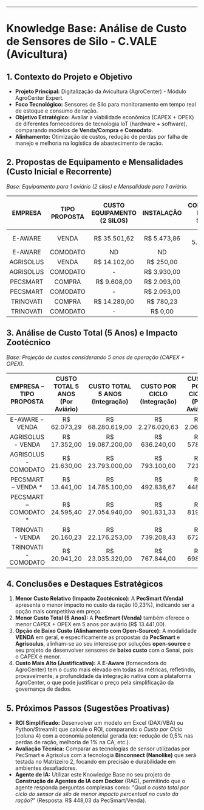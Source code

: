 ---

# Knowledge Base: Análise de Custo de Sensores de Silo - C.VALE (Avicultura)

## 1. Contexto do Projeto e Objetivo

* **Projeto Principal:** Digitalização da Avicultura (AgroCenter) - Módulo AgroCenter Expert.
* **Foco Tecnológico:** Sensores de Silo para monitoramento em tempo real de estoque e consumo de ração.
* **Objetivo Estratégico:** Avaliar a viabilidade econômica (CAPEX + OPEX) de diferentes fornecedores de tecnologia IoT (hardware + software), comparando modelos de **Venda/Compra** e **Comodato**.
* **Alinhamento:** Otimização de custos, redução de perdas por falha de manejo e melhoria na logística de abastecimento de ração.

## 2. Propostas de Equipamento e Mensalidades (Custo Inicial e Recorrente)

*Base: Equipamento para 1 aviário (2 silos) e Mensalidade para 1 aviário.*

| EMPRESA | TIPO PROPOSTA | CUSTO EQUIPAMENTO (2 SILOS) | INSTALAÇÃO | CORREÇÃO BASE SILOS | MENSALIDADE (Por Aviário) | MENSALIDADE INTEGRAÇÃO (+100 Aviários) |
| :---: | :---: | :---: | :---: | :---: | :---: | :---: |
| E-AWARE | VENDA | R$ 35.501,62 | R$ 5.473,86 | R$ 5.503,81 | R$ 259,90 | R$ 15.594,00 |
| E-AWARE | COMODATO | ND | ND | ND | ND | ND |
| AGRISOLUS | VENDA | R$ 14.102,00 | R$ 250,00 | - | R$ 50,00 | R$ 3.000,00 |
| AGRISOLUS | COMODATO | - | R$ 3.930,00 | - | R$ 295,00 | R$ 35.400,00 |
| PECSMART | COMPRA | R$ 9.608,00 | R$ 2.093,00 | - | R$ 29,00 | R$ 3.480,00 |
| PECSMART | COMODATO | - | R$ 2.093,00 | - | R$ 375,04 | R$ 22.502,40 |
| TRINOVATI | COMPRA | R$ 14.280,00 | R$ 780,23 | - | R$ 85,00 | R$ 10.200,00 |
| TRINOVATI | COMODATO | - | R$ 0,00 | - | R$ 349,02 | R$ 41.882,40 |

## 3. Análise de Custo Total (5 Anos) e Impacto Zootécnico

*Base: Projeção de custos considerando 5 anos de operação (CAPEX + OPEX).*

| EMPRESA – TIPO PROPOSTA | CUSTO TOTAL 5 ANOS (Por Aviário) | CUSTO TOTAL 5 ANOS (Integração) | CUSTO POR CICLO (Integração) | CUSTO POR CICLO (Por Aviário) | % CUSTO RAÇÃO |
| :---: | :---: | :---: | :---: | :---: | :---: |
| E-AWARE - VENDA | R$ 62.073,29 | R$ 68.280.619,00 | R$ 2.276.020,63 | R$ 2.069,11 | 1,04% |
| AGRISOLUS - VENDA | R$ 17.352,00 | R$ 19.087.200,00 | R$ 636.240,00 | R$ 578,40 | 0,29% |
| AGRISOLUS - COMODATO | R$ 21.630,00 | R$ 23.793.000,00 | R$ 793.100,00 | R$ 721,00 | 0,36% |
| PECSMART – VENDA \* | R$ 13.441,00 | R$ 14.785.100,00 | R$ 492.836,67 | R$ 448,03 | **0,23%** |
| PECSMART – COMODATO \* | R$ 24.595,40 | R$ 27.054.940,00 | R$ 901.831,33 | R$ 819,85 | 0,41% |
| TRINOVATI - VENDA | R$ 20.160,23 | R$ 22.176.253,00 | R$ 739.208,43 | R$ 672,01 | 0,34% |
| TRINOVATI - COMODATO | R$ 20.941,20 | R$ 23.035.320,00 | R$ 767.844,00 | R$ 698,04 | 0,35% |

## 4. Conclusões e Destaques Estratégicos

1.  **Menor Custo Relativo (Impacto Zootécnico):** A **PecSmart (Venda)** apresenta o menor impacto no custo da ração (0,23%), indicando ser a opção mais competitiva em preço.
2.  **Menor Custo Total (5 Anos):** A **PecSmart (Venda)** também oferece o menor CAPEX + OPEX em 5 anos por aviário (R$ 13.441,00).
3.  **Opção de Baixo Custo (Alinhamento com Open-Source):** A modalidade **VENDA** em geral, e especificamente as propostas da **PecSmart** e **Agrisoulus**, alinham-se ao seu interesse por soluções **open-source** e seu projeto de desenvolver sensores de **baixo custo** com o Senai, pois o CAPEX é menor.
4.  **Custo Mais Alto (Justificativa):** A **E-Aware** (fornecedora do AgroCenter) tem o custo mais elevado em todas as métricas, refletindo, provavelmente, a profundidade da integração nativa com a plataforma AgroCenter, o que pode justificar o preço pela simplificação da governança de dados.

## 5. Próximos Passos (Sugestões Proativas)

* **ROI Simplificado:** Desenvolver um modelo em Excel (DAX/VBA) ou Python/Streamlit que calcule o ROI, comparando o *Custo por Ciclo* (coluna 4) com a economia potencial gerada (ex: redução de 0,5% nas perdas de ração, melhoria de 1% na CA, etc.).
* **Avaliação Técnica:** Comparar as tecnologias de sensor utilizadas por PecSmart e Agrisolus com a tecnologia **Binconnect (Nanolike)** que será testada no Matrizeiro 2, focando em precisão e durabilidade em ambientes desafiadores.
* **Agente de IA:** Utilizar este Knowledge Base no seu projeto de **Construção de Agentes de IA com Docker** (RAG), permitindo que o agente responda perguntas complexas como: *"Qual o custo total por ciclo do sensor de silo de menor impacto percentual no custo da ração?"* (Resposta: R$ 448,03 da PecSmart/Venda).
